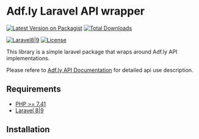 # Adf.ly Laravel API wrapper

[![Latest Version on Packagist](https://img.shields.io/packagist/v/toneflix-code/adf-ly-laravel.svg?style=flat-square)](https://packagist.org/packages/toneflix-code/adf-ly-laravel)
[![Total Downloads](https://img.shields.io/packagist/dt/toneflix-code/adf-ly-laravel.svg?style=flat-square)](https://packagist.org/packages/toneflix-code/adf-ly-laravel)

[![Laravel8|9](https://img.shields.io/badge/Laravel-8|9-orange.svg)](http://laravel.com)
[![License](https://img.shields.io/github/license/mashape/apistatus.svg)](https://packagist.org/packages/toneflix-code/adf-ly-laravel)

This library is a simple laravel package that wraps around Adf.ly API implementations.

Please refere to [Adf.ly API Documentation](https://login.adf.ly/static/other/adfly_api_v1_documentation.pdf?v=20191108) for detailed api use description.

## Requirements

- [PHP >= 7.41](http://php.net/)
- [Laravel 8|9](https://github.com/laravel/framework)

## Installation
